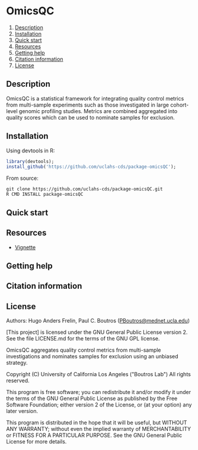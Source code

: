 # OmicsQC

1. [Description](#description)
2. [Installation](#installation)
3. [Quick start](#quick-start)
4. [Resources](#resources)
5. [Getting help](#getting-help)
6. [Citation information](#citation-information)
7. [License](#license)

## Description

OmicsQC is a statistical framework for integrating quality control metrics from multi-sample experiments such as those investigated in large cohort-level genomic profiling studies. Metrics are combined aggregated into quality scores which can be used to nominate samples for exclusion.

## Installation

Using devtools in R:
```R
library(devtools);
install_github('https://github.com/uclahs-cds/package-omicsQC');
```

From source:
```shell script
git clone https://github.com/uclahs-cds/package-omicsQC.git
R CMD INSTALL package-omicsQC
```

## Quick start

## Resources
* [Vignette]()

## Getting help

## Citation information

<Include BioRxiv preprint>

## License

Authors: Hugo Anders Frelin, Paul C. Boutros (PBoutros@mednet.ucla.edu)

[This project] is licensed under the GNU General Public License version 2. See the file LICENSE.md for the terms of the GNU GPL license.

OmicsQC aggregates quality control metrics from multi-sample investigations and nominates samples for exclusion using an unbiased strategy.

Copyright (C) University of California Los Angeles ("Boutros Lab") All rights reserved.

This program is free software; you can redistribute it and/or modify it under the terms of the GNU General Public License as published by the Free Software Foundation; either version 2 of the License, or (at your option) any later version.

This program is distributed in the hope that it will be useful, but WITHOUT ANY WARRANTY; without even the implied warranty of MERCHANTABILITY or FITNESS FOR A PARTICULAR PURPOSE. See the GNU General Public License for more details.
